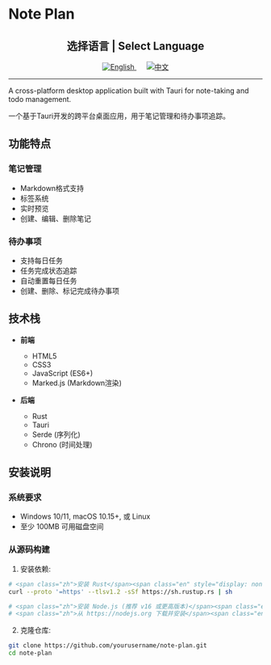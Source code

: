 # Note Plan

<div align="center">
  <h2>选择语言 | Select Language</h2>
  
  <a href=".github/README.md" style="margin-right: 20px;">
    <img src="https://img.shields.io/badge/English-0078D4?style=for-the-badge&logo=github&logoColor=white" alt="English">
  </a>
  
  <a href=".github/README.zh.md">
    <img src="https://img.shields.io/badge/中文-0078D4?style=for-the-badge&logo=github&logoColor=white" alt="中文">
  </a>
</div>

---

A cross-platform desktop application built with Tauri for note-taking and todo management.

一个基于Tauri开发的跨平台桌面应用，用于笔记管理和待办事项追踪。

## <span class="zh">功能特点</span><span class="en" style="display: none;">Features</span>

### <span class="zh">笔记管理</span><span class="en" style="display: none;">Note Management</span>
- <span class="zh">Markdown格式支持</span><span class="en" style="display: none;">Markdown format support</span>
- <span class="zh">标签系统</span><span class="en" style="display: none;">Tag system</span>
- <span class="zh">实时预览</span><span class="en" style="display: none;">Real-time preview</span>
- <span class="zh">创建、编辑、删除笔记</span><span class="en" style="display: none;">Create, edit, and delete notes</span>

### <span class="zh">待办事项</span><span class="en" style="display: none;">Todo Management</span>
- <span class="zh">支持每日任务</span><span class="en" style="display: none;">Daily task support</span>
- <span class="zh">任务完成状态追踪</span><span class="en" style="display: none;">Task completion tracking</span>
- <span class="zh">自动重置每日任务</span><span class="en" style="display: none;">Automatic daily task reset</span>
- <span class="zh">创建、删除、标记完成待办事项</span><span class="en" style="display: none;">Create, delete, and mark todos as complete</span>

## <span class="zh">技术栈</span><span class="en" style="display: none;">Tech Stack</span>

- **<span class="zh">前端</span><span class="en" style="display: none;">Frontend</span>**
  - HTML5
  - CSS3
  - JavaScript (ES6+)
  - Marked.js (<span class="zh">Markdown渲染</span><span class="en" style="display: none;">Markdown rendering</span>)

- **<span class="zh">后端</span><span class="en" style="display: none;">Backend</span>**
  - Rust
  - Tauri
  - Serde (<span class="zh">序列化</span><span class="en" style="display: none;">Serialization</span>)
  - Chrono (<span class="zh">时间处理</span><span class="en" style="display: none;">Time handling</span>)

## <span class="zh">安装说明</span><span class="en" style="display: none;">Installation</span>

### <span class="zh">系统要求</span><span class="en" style="display: none;">System Requirements</span>
- <span class="zh">Windows 10/11, macOS 10.15+, 或 Linux</span><span class="en" style="display: none;">Windows 10/11, macOS 10.15+, or Linux</span>
- <span class="zh">至少 100MB 可用磁盘空间</span><span class="en" style="display: none;">At least 100MB free disk space</span>

### <span class="zh">从源码构建</span><span class="en" style="display: none;">Build from Source</span>

1. <span class="zh">安装依赖</span><span class="en" style="display: none;">Install dependencies</span>:
```bash
# <span class="zh">安装 Rust</span><span class="en" style="display: none;">Install Rust</span>
curl --proto '=https' --tlsv1.2 -sSf https://sh.rustup.rs | sh

# <span class="zh">安装 Node.js (推荐 v16 或更高版本)</span><span class="en" style="display: none;">Install Node.js (recommended v16 or higher)</span>
# <span class="zh">从 https://nodejs.org 下载并安装</span><span class="en" style="display: none;">Download and install from https://nodejs.org</span>
```

2. <span class="zh">克隆仓库</span><span class="en" style="display: none;">Clone the repository</span>:
```bash
git clone https://github.com/yourusername/note-plan.git
cd note-plan
```